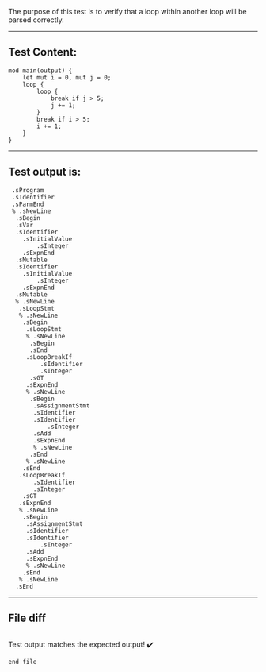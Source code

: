 The purpose of this test is to verify that a loop within another loop will be parsed correctly.


-------------------------

Test Content: 
-------------------------
```
mod main(output) {
    let mut i = 0, mut j = 0;
    loop {
        loop {
            break if j > 5;
            j += 1;
        }
        break if i > 5;
        i += 1;
    }
}
```
------------------------
Test output is: 
-------------------------
```
 .sProgram
 .sIdentifier
 .sParmEnd
 % .sNewLine
  .sBegin
  .sVar
  .sIdentifier
    .sInitialValue
        .sInteger
    .sExpnEnd
  .sMutable
  .sIdentifier
    .sInitialValue
        .sInteger
    .sExpnEnd
  .sMutable
  % .sNewLine
   .sLoopStmt
   % .sNewLine
    .sBegin
     .sLoopStmt
     % .sNewLine
      .sBegin
      .sEnd
     .sLoopBreakIf
         .sIdentifier
         .sInteger
      .sGT
     .sExpnEnd
     % .sNewLine
      .sBegin
       .sAssignmentStmt
       .sIdentifier
       .sIdentifier
           .sInteger
       .sAdd
       .sExpnEnd
       % .sNewLine
      .sEnd
     % .sNewLine
    .sEnd
   .sLoopBreakIf
       .sIdentifier
       .sInteger
    .sGT
   .sExpnEnd
   % .sNewLine
    .sBegin
     .sAssignmentStmt
     .sIdentifier
     .sIdentifier
         .sInteger
     .sAdd
     .sExpnEnd
     % .sNewLine
    .sEnd
   % .sNewLine
  .sEnd

```
------------------------

File diff
-------------------------
```diff

```
Test output matches the expected output! :heavy_check_mark:

```
end file
